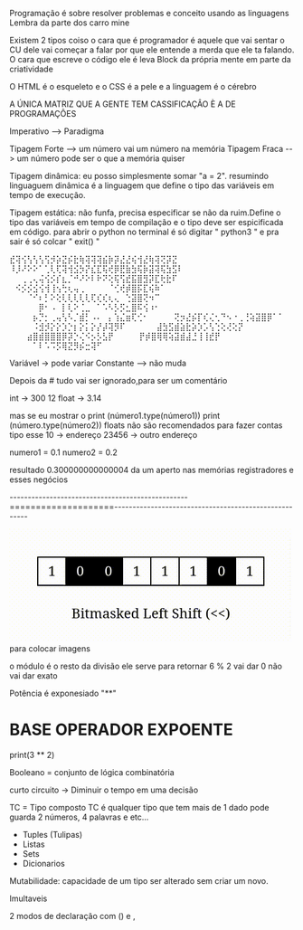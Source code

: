 Programação é sobre resolver problemas e conceito usando as linguagens
Lembra da parte dos carro mine

Existem 2 tipos coiso o cara que é programador é aquele que vai sentar o CU dele vai começar a falar por que ele entende a merda que ele ta falando.
O cara que escreve o código ele é leva Block da própria mente em parte da criatividade

O HTML é o esqueleto e o CSS é a pele e a linguagem é o cérebro

A ÚNICA MATRIZ QUE A GENTE TEM CASSIFICAÇÂO È A DE PROGRAMAÇÔES

Imperativo --> Paradigma

Tipagem Forte --> um número vai um número na memória
Tipagem Fraca --> um número pode ser o que a memória quiser

Tipagem dinâmica: eu posso simplesmente somar "a = 2". resumindo linguaguem dinâmica é a linguagem que define o tipo das variáveis em tempo de execução.

Tipagem estática: não funfa, precisa especificar se não da ruim.Define o tipo das variáveis em tempo de compilação e o tipo deve ser espicificada em código.
 para abrir o python no terminal é só digitar " python3 " e pra sair é só colcar " exit() "

⣞⢽⢪⢣⢣⢣⢫⡺⡵⣝⡮⣗⢷⢽⢽⢽⣮⡷⡽⣜⣜⢮⢺⣜⢷⢽⢝⡽⣝
⠸⡸⠜⠕⠕⠁⢁⢇⢏⢽⢺⣪⡳⡝⣎⣏⢯⢞⡿⣟⣷⣳⢯⡷⣽⢽⢯⣳⣫⠇
⠀⠀⢀⢀⢄⢬⢪⡪⡎⣆⡈⠚⠜⠕⠇⠗⠝⢕⢯⢫⣞⣯⣿⣻⡽⣏⢗⣗⠏
⠀⠪⡪⡪⣪⢪⢺⢸⢢⢓⢆⢤⢀⠀⠀⠀⠀⠈⢊⢞⡾⣿⡯⣏⢮⠷⠁
⠀⠀⠀⠈⠊⠆⡃⠕⢕⢇⢇⢇⢇⢇⢏⢎⢎⢆⢄⠀⢑⣽⣿⢝⠲⠉
⠀⠀⠀⠀⠀⡿⠂⠠⠀⡇⢇⠕⢈⣀⠀⠁⠡⠣⡣⡫⣂⣿⠯⢪⠰⠂
⠀⠀⠀⠀⡦⡙⡂⢀⢤⢣⠣⡈⣾⡃⠠⠄⠀⡄⢱⣌⣶⢏⢊⠂
⠀⠀⠀⠀⢝⡲⣜⡮⡏⢎⢌⢂⠙⠢⠐⢀⢘⢵⣽⣿⡿⠁⠁
⠀⠀⠀⠀⠨⣺⡺⡕⡕⡱⡑⡆⡕⡅⡕⡜⡼⢽⡻⠏⠀
⠀⠀⠀⠀⣼⣳⣫⣾⣵⣗⡵⡱⡡⢣⢑⢕⢜⢕⡝⠀
⠀⠀⠀⣴⣿⣾⣿⣿⣿⡿⡽⡑⢌⠪⡢⡣⣣⡟⠀
⠀⠀⠀⡟⡾⣿⢿⢿⢵⣽⣾⣼⣘⢸⢸⣞⡟⠀
⠀⠀⠀⠀⠁⠇⠡⠩⡫⢿⣝⡻⡮⣒⢽⠋

Variável -> pode variar
Constante --> não muda

Depois da # tudo vai ser ignorado,para ser um comentário

int -> 300 12
float -> 3.14

mas se eu mostrar o print (número1.type(número1))
print (número.type(número2))
floats não são recomendados para fazer contas
tipo
esse 10 -> endereço
23456 -> outro endereço

numero1 = 0.1
numero2 = 0.2

resultado 0.300000000000004
da um aperto nas memórias registradores e esses negócios

-------------------------------------------------====================------------------------------------------------------

![nome_imagem](../../../Classes/images/BITMASKED_LEFT_SHIFT.gif) para colocar imagens

o módulo é o resto da divisão ele serve para retornar 6 % 2 vai dar 0 não vai dar exato

Potência é exponesiado "**"

#    BASE             OPERADOR             EXPOENTE
print(3                  **                    2)

Booleano = conjunto de lógica combinatória

curto circuito -> Diminuir o tempo em uma decisão

TC = Tipo composto
TC é qualquer tipo que tem mais de 1 dado
pode guarda 2 números, 4 palavras e etc...
- Tuples (Tulipas)
- Listas
- Sets
- Dicionarios

Mutabilidade: capacidade de um tipo ser alterado sem criar um novo.

Imultaveis

2 modos de declaração com () e ,

